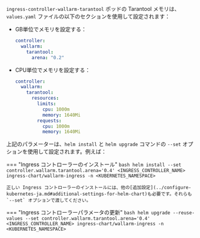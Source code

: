 `ingress-controller-wallarm-tarantool` ポッドの Tarantool メモリは、`values.yaml` ファイルの以下のセクションを使用して設定されます：

* GB単位でメモリを設定する：
    ``` yaml
    controller:
      wallarm:
        tarantool:
          arena: "0.2"
    ```

* CPU単位でメモリを設定する：
    ``` yaml
    controller:
      wallarm:
        tarantool:
          resources:
            limits:
              cpu: 1000m
              memory: 1640Mi
            requests:
              cpu: 1000m
              memory: 1640Mi
    ```

上記のパラメーターは、`helm install` と `helm upgrade` コマンドの `--set` オプションを使用して設定されます。例えば：

=== "Ingress コントローラーのインストール"
    ```bash
    helm install --set controller.wallarm.tarantool.arena='0.4' <INGRESS_CONTROLLER_NAME> ingress-chart/wallarm-ingress -n <KUBERNETES_NAMESPACE>
    ```

    正しい Ingress コントローラーのインストールには、他の[追加設定](../configure-kubernetes-ja.md#additional-settings-for-helm-chart)も必要です。それらも `--set` オプションで渡してください。
=== "Ingress コントローラーパラメータの更新"
    ```bash
    helm upgrade --reuse-values --set controller.wallarm.tarantool.arena='0.4' <INGRESS_CONTROLLER_NAME> ingress-chart/wallarm-ingress -n <KUBERNETES_NAMESPACE>
    ```
